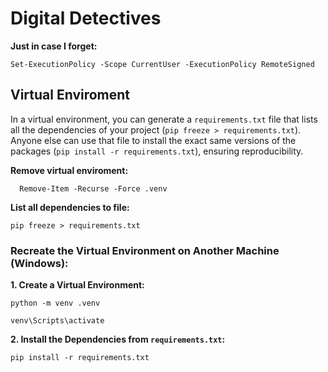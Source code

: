# Digital Detectives 


**Just in case I forget:**
```
Set-ExecutionPolicy -Scope CurrentUser -ExecutionPolicy RemoteSigned
```

## Virtual Enviroment 

In a virtual environment, you can generate a `requirements.txt` file that lists all the dependencies of your project (`pip freeze > requirements.txt`). Anyone else can use that file to install the exact same versions of the packages (`pip install -r requirements.txt`), ensuring reproducibility.

**Remove virtual enviroment:**
  ```
    Remove-Item -Recurse -Force .venv
  ```
**List all dependencies to file:**
  ```
  pip freeze > requirements.txt
  ```
### Recreate the Virtual Environment on Another Machine (Windows):
**1. Create a Virtual Environment:**
  ```
  python -m venv .venv
  ```
  ```
  venv\Scripts\activate
  ```
**2. Install the Dependencies from `requirements.txt`:**
  ```
  pip install -r requirements.txt
  ```
